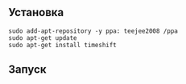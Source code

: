 # 

## Установка

    sudo add-apt-repository -y ppa: teejee2008 /ppa
    sudo apt-get update
    sudo apt-get install timeshift

## Запуск

    
